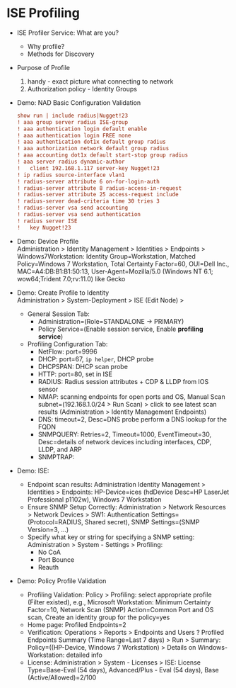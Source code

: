 # ISE Profiling

+ ISE Profiler Service: What are you?
    + Why profile?
    + Methods for Discovery

+ Purpose of Profile
    1.  handy - exact picture what connecting to network
    2.  Authorization policy - Identity Groups

+ Demo: NAD Basic Configuration Validation
    ```cfg
    show run | include radius|Nugget!23
    ! aaa group server radius ISE-group
    ! aaa authentication login default enable
    ! aaa authentication login FREE none
    ! aaa authentication dot1x default group radius
    ! aaa authorization network default group radius
    ! aaa accounting dot1x default start-stop group radius
    ! aaa server radius dynamic-author
    !   client 192.168.1.117 server-key Nugget!23
    ! ip radius source-interface vlan1
    ! radius-server attribute 6 on-for-login-auth
    ! radius-server attribute 8 radius-access-in-request
    ! radius-server attribute 25 access-request include
    ! radius-server dead-criteria time 30 tries 3
    ! radius-server vsa send accounting
    ! radius-server vsa send authentication
    ! radius server ISE
    !   key Nugget!23
    ```

+ Demo: Device Profile <br/>
    Administration > Identity Management > Identities > Endpoints > Windows7Workstation: Identity Group=Workstation, Matched Policy=Windows 7 Workstation, Total Certainty Factor=60, OUI=Dell Inc., MAC=A4:DB:B1:B1:50:13, User-Agent=Mozilla/5.0 (Windows NT 6.1; wow64;Trident 7.0;rv:11.0) like Gecko

+ Demo: Create Profile to Identity <br/>
    Administration > System-Deployment > ISE (Edit Node) >
    + General Session Tab: 
        + Administration=(Role=STANDALONE -> PRIMARY)
        + Policy Service=(Enable session service, Enable __profiling service__)
    + Profiling Configuration Tab:
        + NetFlow: port=9996
        + DHCP: port=67, `ip helper`, DHCP probe
        + DHCPSPAN: DHCP scan probe
        + HTTP: port=80, set in ISE
        + RADIUS: Radius session attributes + CDP & LLDP from IOS sensor
        + NMAP: scanning endpoints for open ports and OS, Manual Scan subnet=(192.168.1.0/24 > Run Scan) > click to see latest scan results (Administration > Identity Management Endpoints)
        + DNS: timeout=2, Desc=DNS probe perform a DNS lookup for the FQDN
        + SNMPQUERY: Retries=2, Timeout=1000, EventTimeout=30, Desc=details of network devices including interfaces, CDP, LLDP, and ARP
        + SNMPTRAP: 

+ Demo: ISE:
    + Endpoint scan results: Administration Identity Management > Identities > Endpoints: HP-Device=ices (hdDevice Desc=HP LaserJet Professional p1102w), Windows 7 Workstation
    + Ensure SNMP Setup Correctly: Administration > Network Resources > Network Devices > SW1: Authentication Settings=(Protocol=RADIUS, Shared secret), SNMP Settings=(SNMP Version=3, ...)
    + Specify what key or string for specifying a SNMP setting: Administration > System - Settings > Profiling:
        + No CoA
        + Port Bounce
        + Reauth
    
+ Demo: Policy Profile Validation
    + Profiling Validation: Policy > Profiling: select appropriate profile (Filter existed), e.g., Microsoft Workstation: Minimum Certainty Factor=10, Network Scan (SNMP) Action=Common Port and OS scan, Create an identity group for the policy=yes
    + Home page: Profiled Endpoints=2
    + Verification: Operations > Reports > Endpoints and Users ? Profiled Endpoints Summary (Time Range=Last 7 days) > Run > Summary: Policy=((HP-Device, Windows 7 Workstation) > Details on Windows-Workstation: detailed info
    + License: Administration > System - Licenses > ISE: License Type=Base-Eval (54 days), Advanced/Plus - Eval (54 days), Base (Active/Allowed)=2/100



